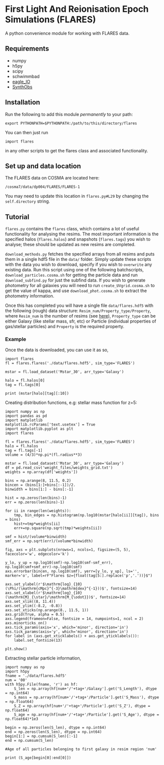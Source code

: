 # First Light And Reionisation Epoch Simulations (FLARES)

A python convenience module for working with FLARES data.

## Requirements

- numpy
- h5py
- scipy 
- schwimmbad
- [eagle_IO](https://github.com/flaresimulations/eagle_IO)
- [SynthObs](https://github.com/stephenmwilkins/SynthObs) 

## Installation

Run the following to add this module *permanently* to your path:

    export PYTHONPATH=$PYTHONPATH:/path/to/this/directory/flares

You can then just run

    import flares

in any other scripts to get the flares class and associated functionality.

## Set up and data location

The FLARES data on COSMA are located here:

    /cosma7/data/dp004/FLARES/FLARES-1

You may need to update this location in `flares.py#L29` by changing the `self.directory` string.


## Tutorial

`flares.py` contains the `flares` class, which contains a lot of useful functionality for analysing the resims. 
The most important information is the specified halos (`flares.halos`) and snapshots (`flares.tags`) you wish to analyse; these should be updated as new resims are completed.

`download_methods.py` fetches the specified arrays from all resims and puts them in a single hdf5 file in the `data/` folder. 
Simply update these scripts with the data you wish to download, specify if you wish to `overwrite` any existing data. 
Run this script using one of the following batchscripts, `download_particles.cosma.sh` for getting the particle data and run `download_subfind.py` for just the subfind data.
If you wish to generate photometry for all galaxies you will need to run `create_UVgrid.cosma.sh` to get the value of kappa, and use `download_phot.cosma.sh` to extract the photometry information. 

Once this has completed you will have a single file `data/flares.hdf5` with the following (rough) data structure: `Resim_num/Property_type/Property`, where `Resim_num` is the number of resims (see [here](https://docs.google.com/spreadsheets/d/1NzQee05rNCml1YEKXuD8L9JOW5Noh8oj9K9bcS2RQlY/edit?usp=sharing)), `Property_type` can be either Galaxy (like stellar mass, sfr, etc) or Particle (individual properties of gas/stellar particles) and `Property` is the required property. 



### Example

Once the data is downloaded, you can use it as so,

```
import flares
fl = flares.flares('./data/flares.hdf5', sim_type='FLARES')

mstar = fl.load_dataset('Mstar_30', arr_type='Galaxy')

halo = fl.halos[0]
tag = fl.tags[0]

print (mstar[halo][tag][:10])
```

Creating distribution functions, e.g: stellar mass function for z=5:

```
import numpy as np
import pandas as pd
import matplotlib
matplotlib.rcParams['text.usetex'] = True
import matplotlib.pyplot as plt
import flares

fl = flares.flares('./data/flares.hdf5', sim_type='FLARES')
halo = fl.halos
tag = fl.tags[-1]
volume = (4/3)*np.pi*(fl.radius**3)

mstar = fl.load_dataset('Mstar_30', arr_type='Galaxy')
df = pd.read_csv('weight_files/weights_grid.txt')
weights = np.array(df['weights'])

bins = np.arange(8, 11.5, 0.2)
bincen = (bins[1:]+bins[:-1])/2.
binwidth = bins[1:] - bins[:-1]

hist = np.zeros(len(bins)-1)
err = np.zeros(len(bins)-1)

for ii in range(len(weights)):
    tmp, bin_edges = np.histogram(np.log10(mstar[halo[ii]][tag]), bins = bins)
    hist+=tmp*weights[ii]
    err+=np.square(np.sqrt(tmp)*weights[ii])
    
smf = hist/(volume*binwidth)
smf_err = np.sqrt(err)/(volume*binwidth)

fig, axs = plt.subplots(nrows=1, ncols=1, figsize=(5, 5), facecolor='w', edgecolor='k')

y_lo, y_up = np.log10(smf)-np.log10(smf-smf_err), np.log10(smf+smf_err)-np.log10(smf)
axs.errorbar(bincen, np.log10(smf), yerr=[y_lo, y_up], ls='', marker='o', label=rF"Flares $z={float(tag[5:].replace('p','.'))}$")

axs.set_ylabel(r'$\mathrm{log}_{10}(\Phi/(\mathrm{cMpc}^{-3}\mathrm{dex}^{-1}))$', fontsize=14)
axs.set_xlabel(r'$\mathrm{log}_{10}(\mathrm{M}_{\star}/\mathrm{M_{\odot}})$', fontsize=14)
axs.set_xlim((8, 11.4))
axs.set_ylim((-8.2, -0.8))
axs.set_xticks(np.arange(8., 11.5, 1))
axs.grid(True, alpha = 0.5)
axs.legend(frameon=False, fontsize = 14, numpoints=1, ncol = 2)
axs.minorticks_on()
axs.tick_params(axis='x', which='minor', direction='in')
axs.tick_params(axis='y', which='minor', direction='in')
for label in (axs.get_xticklabels() + axs.get_yticklabels()):
    label.set_fontsize(13)

plt.show()
```

Extracting stellar particle information,

```
import numpy as np
import h5py
fname = './data/flares.hdf5'
num = '00'
with h5py.File(fname, 'r') as hf:
    S_len = np.array(hf[num+'/'+tag+'/Galaxy'].get('S_Length'), dtype = np.int64)
    S_mass = np.array(hf[num+'/'+tag+'/Particle'].get('S_Mass'), dtype = np.float64)
    S_Z = np.array(hf[num+'/'+tag+'/Particle'].get('S_Z'), dtype = np.float64)
    S_age = np.array(hf[num+'/'+tag+'/Particle'].get('S_Age'), dtype = np.float64)*1e3

begin = np.zeros(len(S_len), dtype = np.int64)
end = np.zeros(len(S_len), dtype = np.int64)
begin[1:] = np.cumsum(S_len)[:-1]
end = np.cumsum(S_len)

#Age of all particles belonging to first galaxy in resim region 'num'

print (S_age[begin[0]:end[0]])
```
